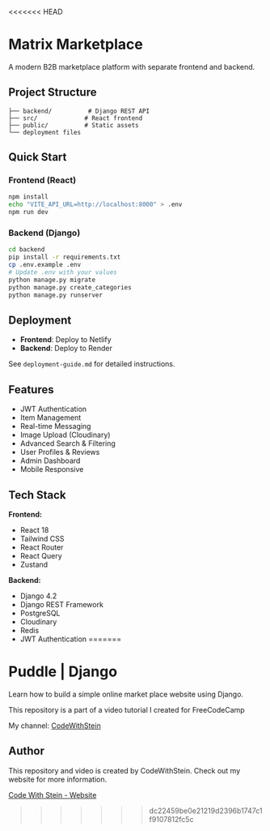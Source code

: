 <<<<<<< HEAD
# Matrix Marketplace

A modern B2B marketplace platform with separate frontend and backend.

## Project Structure

```
├── backend/          # Django REST API
├── src/             # React frontend
├── public/          # Static assets
└── deployment files
```

## Quick Start

### Frontend (React)
```bash
npm install
echo "VITE_API_URL=http://localhost:8000" > .env
npm run dev
```

### Backend (Django)
```bash
cd backend
pip install -r requirements.txt
cp .env.example .env
# Update .env with your values
python manage.py migrate
python manage.py create_categories
python manage.py runserver
```

## Deployment

- **Frontend**: Deploy to Netlify
- **Backend**: Deploy to Render

See `deployment-guide.md` for detailed instructions.

## Features

- JWT Authentication
- Item Management
- Real-time Messaging
- Image Upload (Cloudinary)
- Advanced Search & Filtering
- User Profiles & Reviews
- Admin Dashboard
- Mobile Responsive

## Tech Stack

**Frontend:**
- React 18
- Tailwind CSS
- React Router
- React Query
- Zustand

**Backend:**
- Django 4.2
- Django REST Framework
- PostgreSQL
- Cloudinary
- Redis
- JWT Authentication
=======
# Puddle | Django

Learn how to build a simple online market place website using Django.

This repository is a part of a video tutorial I created for FreeCodeCamp

My channel:
[CodeWithStein](https://www.youtube.com/channel/UCfVoYvY8BfTDeF63JQmQJvg/?sub_confirmation=1)

## Author
This repository and video is created by CodeWithStein. Check out my website for more information.

[Code With Stein - Website](https://codewithstein.com)
>>>>>>> dc22459be0e21219d2396b1747c1f9107812fc5c

